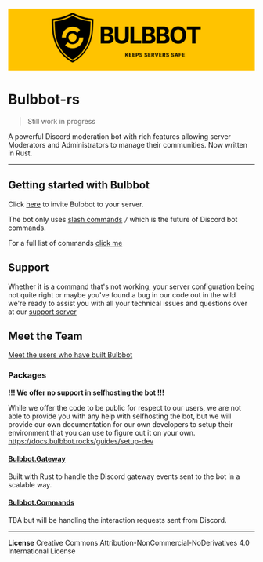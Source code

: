 ![Bulbbot Banner](./assets/BannerWide.png)

# Bulbbot-rs

> Still work in progress

A powerful Discord moderation bot with rich features allowing server Moderators and Administrators to manage their communities. Now written in Rust.

---

## Getting started with Bulbbot

Click [here](https://bulbbot.rocks//invite) to invite Bulbbot to your server.

The bot only uses [slash commands](https://docs.bulbbot.rocks/basics/slash-commands) `/` which is the future of Discord bot commands.

For a full list of commands [click me](https://docs.bulbbot.rocks/command-list)

## Support

Whether it is a command that's not working, your server configuration being not quite right or maybe you've found a bug in our code out in the wild we're ready to assist you with all your technical
issues and questions over at our [support server](https://bulbbot.rocks/discord)

## Meet the Team

[Meet the users who have built Bulbbot](https://docs.bulbbot.rocks/team)

### Packages

**!!! We offer no support in selfhosting the bot !!!**

While we offer the code to be public for respect to our users, we are not able to provide you with any help with selfhosting the bot, but we will provide our own documentation for our own developers to setup their environment that you can use to figure out it on your own. https://docs.bulbbot.rocks/guides/setup-dev

#### [Bulbbot.Gateway](Bulbbot.Gateway/)

Built with Rust to handle the Discord gateway events sent to the bot in a scalable way.

#### [Bulbbot.Commands](Bulbbot.Commands/)

TBA but will be handling the interaction requests sent from Discord.

---

**License**
Creative Commons Attribution-NonCommercial-NoDerivatives 4.0 International License

